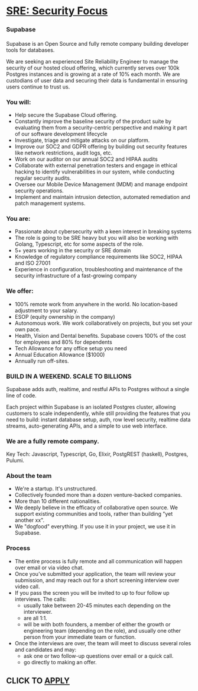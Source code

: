 # [SRE: Security Focus](https://www.remotewlb.com/apply/sre-security-focus)  
### Supabase  
####  

Supabase is an Open Source and fully remote company building developer tools for databases.

We are seeking an experienced Site Reliability Engineer to manage the security of our hosted cloud offering, which currently serves over 100k Postgres instances and is growing at a rate of 10% each month. We are custodians of user data and securing their data is fundamental in ensuring users continue to trust us.

### You will:

  * Help secure the Supabase Cloud offering.
  * Constantly improve the baseline security of the product suite by evaluating them from a security-centric perspective and making it part of our software development lifecycle
  * Investigate, triage and mitigate attacks on our platform.
  * Improve our SOC2 and GDPR offering by building out security features like network restrictions, audit logs, etc.
  * Work on our auditor on our annual SOC2 and HIPAA audits
  * Collaborate with external penetration testers and engage in ethical hacking to identify vulnerabilities in our system, while conducting regular security audits.
  * Oversee our Mobile Device Management (MDM) and manage endpoint security operations.
  * Implement and maintain intrusion detection, automated remediation and patch management systems.

### You are:

  * Passionate about cybersecurity with a keen interest in breaking systems
  * The role is going to be SRE heavy but you will also be working with Golang, Typescript, etc for some aspects of the role.
  * 5+ years working in the security or SRE domain
  * Knowledge of regulatory compliance requirements like SOC2, HIPAA and ISO 27001
  * Experience in configuration, troubleshooting and maintenance of the security infrastructure of a fast-growing company

### We offer:

  * 100% remote work from anywhere in the world. No location-based adjustment to your salary.
  * ESOP (equity ownership in the company)
  * Autonomous work. We work collaboratively on projects, but you set your own pace.
  * Health, Vision and Dental benefits. Supabase covers 100% of the cost for employees and 80% for dependents
  * Tech Allowance for any office setup you need 
  * Annual Education Allowance ($1000)
  * Annually run off-sites.

### BUILD IN A WEEKEND. SCALE TO BILLIONS

Supabase adds auth, realtime, and restful APIs to Postgres without a single line of code.

Each project within Supabase is an isolated Postgres cluster, allowing customers to scale independently, while still providing the features that you need to build: instant database setup, auth, row level security, realtime data streams, auto-generating APIs, and a simple to use web interface.

### We are a fully remote company.

Key Tech: Javascript, Typescript, Go, Elixir, PostgREST (haskell), Postgres, Pulumi.

### About the team

  * We're a startup. It's unstructured.
  * Collectively founded more than a dozen venture-backed companies.
  * More than 10 different nationalities.
  * We deeply believe in the efficacy of collaborative open source. We support existing communities and tools, rather than building "yet another xx".
  * We "dogfood" everything. If you use it in your project, we use it in Supabase.

### Process

  * The entire process is fully remote and all communication will happen over email or via video chat.
  * Once you've submitted your application, the team will review your submission, and may reach out for a short screening interview over video call.
  * If you pass the screen you will be invited to up to four follow up interviews. The calls:
    * usually take between 20-45 minutes each depending on the interviewer.
    * are all 1:1.
    * will be with both founders, a member of either the growth or engineering team (depending on the role), and usually one other person from your immediate team or function.
  * Once the interviews are over, the team will meet to discuss several roles and candidates and may:
    * ask one or two follow-up questions over email or a quick call.
    * go directly to making an offer.

  
## CLICK TO [APPLY](https://www.remotewlb.com/apply/sre-security-focus)


